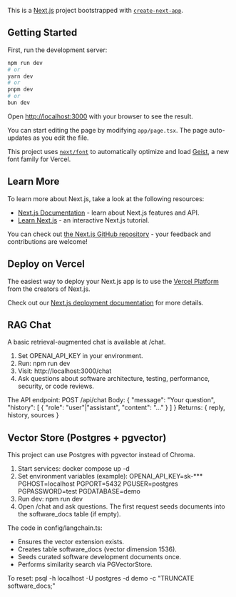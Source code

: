 This is a [Next.js](https://nextjs.org) project bootstrapped with [`create-next-app`](https://nextjs.org/docs/app/api-reference/cli/create-next-app).

## Getting Started

First, run the development server:

```bash
npm run dev
# or
yarn dev
# or
pnpm dev
# or
bun dev
```

Open [http://localhost:3000](http://localhost:3000) with your browser to see the result.

You can start editing the page by modifying `app/page.tsx`. The page auto-updates as you edit the file.

This project uses [`next/font`](https://nextjs.org/docs/app/building-your-application/optimizing/fonts) to automatically optimize and load [Geist](https://vercel.com/font), a new font family for Vercel.

## Learn More

To learn more about Next.js, take a look at the following resources:

- [Next.js Documentation](https://nextjs.org/docs) - learn about Next.js features and API.
- [Learn Next.js](https://nextjs.org/learn) - an interactive Next.js tutorial.

You can check out [the Next.js GitHub repository](https://github.com/vercel/next.js) - your feedback and contributions are welcome!

## Deploy on Vercel

The easiest way to deploy your Next.js app is to use the [Vercel Platform](https://vercel.com/new?utm_medium=default-template&filter=next.js&utm_source=create-next-app&utm_campaign=create-next-app-readme) from the creators of Next.js.

Check out our [Next.js deployment documentation](https://nextjs.org/docs/app/building-your-application/deploying) for more details.

## RAG Chat

A basic retrieval-augmented chat is available at /chat.

1. Set OPENAI_API_KEY in your environment.
2. Run: npm run dev
3. Visit: http://localhost:3000/chat
4. Ask questions about software architecture, testing, performance, security, or code reviews.

The API endpoint: POST /api/chat
Body: { "message": "Your question", "history": [ { "role": "user"|"assistant", "content": "..." } ] }
Returns: { reply, history, sources }

## Vector Store (Postgres + pgvector)

This project can use Postgres with pgvector instead of Chroma.

1. Start services:
   docker compose up -d
2. Set environment variables (example):
   OPENAI_API_KEY=sk-***
   PGHOST=localhost
   PGPORT=5432
   PGUSER=postgres
   PGPASSWORD=test
   PGDATABASE=demo
3. Run dev:
   npm run dev
4. Open /chat and ask questions. The first request seeds documents into the software_docs table (if empty).

The code in config/langchain.ts:
- Ensures the vector extension exists.
- Creates table software_docs (vector dimension 1536).
- Seeds curated software development documents once.
- Performs similarity search via PGVectorStore.

To reset:
  psql -h localhost -U postgres -d demo -c "TRUNCATE software_docs;"
